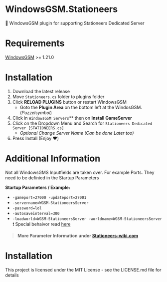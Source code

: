# WindowsGSM.Stationeers
🧩 WindowsGSM plugin for supporting Stationeers Dedicated Server

# Requirements 
[WindowsGSM](https://github.com/WindowsGSM/WindowsGSM) >= 1.21.0

# Installation 
1. Download the latest release
2. Move `Stationeers.cs` folder to plugins folder
3. Click **RELOAD PLUGINS** button or restart WindowsGSM
   - Goto the **Plugin Area** on the bottom left at the WindosGSM. (*Puzzelsymbol*)
4. Click in `WindowsGSM Servers`** then on **Install GameServer**
5. Click on the Dropdown Menu and Search for `Stationeers Dedicated Server [STATIONEERS.cs]`
   - *Optional Change Server Name (Can be done Later too)*
6. Press Install (Enjoy :heart:)

# Additional Information
Not all WindowsGMS Inputfields are taken over. For example Ports. They need to be definied in the Startup Parameters

**Startup Parameters / Example:**
* `-gameport=27000 -updateport=27001`
* `-servername=WGSM-StationeersServer`
* `-password=lol`
* `-autosaveinterval=300`
* `-loadworld=WGSM-StationeersServer -worldname=WGSM-StationeersServer` :heavy_exclamation_mark: Special behaivor read [here](https://stationeers-wiki.com/Dedicated_Server_Guide)
> **More Parameter Information under [Stationeers-wiki.com](https://stationeers-wiki.com/Dedicated_Server_Guide)**

# Installation
This project is licensed under the MIT License - see the LICENSE.md file for details
